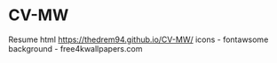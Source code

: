 # CV-MW
Resume html
https://thedrem94.github.io/CV-MW/
icons - fontawsome
background - free4kwallpapers.com
